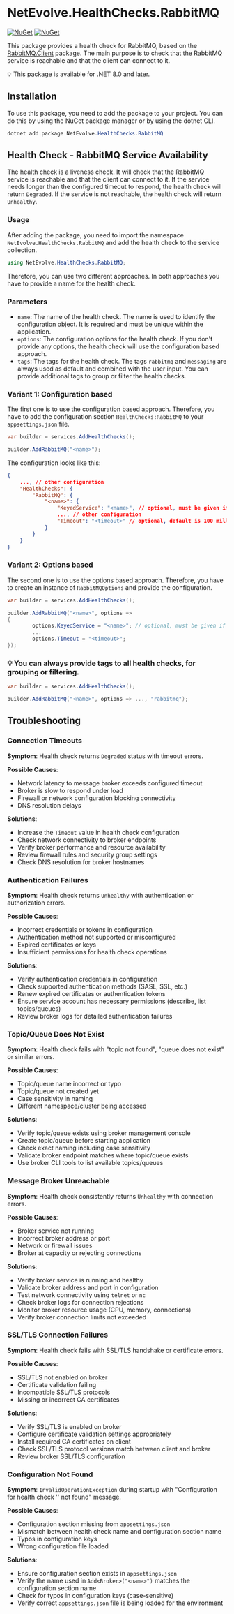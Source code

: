 # NetEvolve.HealthChecks.RabbitMQ

[![NuGet](https://img.shields.io/nuget/v/NetEvolve.HealthChecks.RabbitMQ?logo=nuget)](https://www.nuget.org/packages/NetEvolve.HealthChecks.RabbitMQ/)
[![NuGet](https://img.shields.io/nuget/dt/NetEvolve.HealthChecks.RabbitMQ?logo=nuget)](https://www.nuget.org/packages/NetEvolve.HealthChecks.RabbitMQ/)

This package provides a health check for RabbitMQ, based on the [RabbitMQ.Client](https://www.nuget.org/packages/RabbitMQ.Client/) package. The main purpose is to check that the RabbitMQ service is reachable and that the client can connect to it.

:bulb: This package is available for .NET 8.0 and later.

## Installation
To use this package, you need to add the package to your project. You can do this by using the NuGet package manager or by using the dotnet CLI.
```powershell
dotnet add package NetEvolve.HealthChecks.RabbitMQ
```

## Health Check - RabbitMQ Service Availability
The health check is a liveness check. It will check that the RabbitMQ service is reachable and that the client can connect to it. If the service needs longer than the configured timeout to respond, the health check will return `Degraded`. If the service is not reachable, the health check will return `Unhealthy`.

### Usage
After adding the package, you need to import the namespace `NetEvolve.HealthChecks.RabbitMQ` and add the health check to the service collection.
```csharp
using NetEvolve.HealthChecks.RabbitMQ;
```
Therefore, you can use two different approaches. In both approaches you have to provide a name for the health check.

### Parameters
- `name`: The name of the health check. The name is used to identify the configuration object. It is required and must be unique within the application.
- `options`: The configuration options for the health check. If you don't provide any options, the health check will use the configuration based approach.
- `tags`: The tags for the health check. The tags `rabbitmq` and `messaging` are always used as default and combined with the user input. You can provide additional tags to group or filter the health checks.

### Variant 1: Configuration based
The first one is to use the configuration based approach. Therefore, you have to add the configuration section `HealthChecks:RabbitMQ` to your `appsettings.json` file.
```csharp
var builder = services.AddHealthChecks();

builder.AddRabbitMQ("<name>");
```

The configuration looks like this:
```json
{
    ..., // other configuration
    "HealthChecks": {
        "RabbitMQ": {
            "<name>": {
                "KeyedService": "<name>", // optional, must be given if you want to access a keyed service
                ..., // other configuration
                "Timeout": "<timeout>" // optional, default is 100 milliseconds
            }
        }
    }
}
```

### Variant 2: Options based
The second one is to use the options based approach. Therefore, you have to create an instance of `RabbitMQOptions` and provide the configuration.
```csharp
var builder = services.AddHealthChecks();

builder.AddRabbitMQ("<name>", options =>
{
        options.KeyedService = "<name>"; // optional, must be given if you want to access a keyed service
        ...
        options.Timeout = "<timeout>";
});
```

### :bulb: You can always provide tags to all health checks, for grouping or filtering.

```csharp
var builder = services.AddHealthChecks();

builder.AddRabbitMQ("<name>", options => ..., "rabbitmq");
```

## Troubleshooting

### Connection Timeouts

**Symptom**: Health check returns `Degraded` status with timeout errors.

**Possible Causes**:
- Network latency to message broker exceeds configured timeout
- Broker is slow to respond under load
- Firewall or network configuration blocking connectivity
- DNS resolution delays

**Solutions**:
- Increase the `Timeout` value in health check configuration
- Check network connectivity to broker endpoints
- Verify broker performance and resource availability
- Review firewall rules and security group settings
- Check DNS resolution for broker hostnames

### Authentication Failures

**Symptom**: Health check returns `Unhealthy` with authentication or authorization errors.

**Possible Causes**:
- Incorrect credentials or tokens in configuration
- Authentication method not supported or misconfigured
- Expired certificates or keys
- Insufficient permissions for health check operations

**Solutions**:
- Verify authentication credentials in configuration
- Check supported authentication methods (SASL, SSL, etc.)
- Renew expired certificates or authentication tokens
- Ensure service account has necessary permissions (describe, list topics/queues)
- Review broker logs for detailed authentication failures

### Topic/Queue Does Not Exist

**Symptom**: Health check fails with "topic not found", "queue does not exist" or similar errors.

**Possible Causes**:
- Topic/queue name incorrect or typo
- Topic/queue not created yet
- Case sensitivity in naming
- Different namespace/cluster being accessed

**Solutions**:
- Verify topic/queue exists using broker management console
- Create topic/queue before starting application
- Check exact naming including case sensitivity
- Validate broker endpoint matches where topic/queue exists
- Use broker CLI tools to list available topics/queues

### Message Broker Unreachable

**Symptom**: Health check consistently returns `Unhealthy` with connection errors.

**Possible Causes**:
- Broker service not running
- Incorrect broker address or port
- Network or firewall issues
- Broker at capacity or rejecting connections

**Solutions**:
- Verify broker service is running and healthy
- Validate broker address and port in configuration
- Test network connectivity using `telnet` or `nc`
- Check broker logs for connection rejections
- Monitor broker resource usage (CPU, memory, connections)
- Verify broker connection limits not exceeded

### SSL/TLS Connection Failures

**Symptom**: Health check fails with SSL/TLS handshake or certificate errors.

**Possible Causes**:
- SSL/TLS not enabled on broker
- Certificate validation failing
- Incompatible SSL/TLS protocols
- Missing or incorrect CA certificates

**Solutions**:
- Verify SSL/TLS is enabled on broker
- Configure certificate validation settings appropriately
- Install required CA certificates on client
- Check SSL/TLS protocol versions match between client and broker
- Review broker SSL/TLS configuration

### Configuration Not Found

**Symptom**: `InvalidOperationException` during startup with "Configuration for health check '<name>' not found" message.

**Possible Causes**:
- Configuration section missing from `appsettings.json`
- Mismatch between health check name and configuration section name
- Typos in configuration keys
- Wrong configuration file loaded

**Solutions**:
- Ensure configuration section exists in `appsettings.json`
- Verify the name used in `Add<Broker>("<name>")` matches the configuration section name
- Check for typos in configuration keys (case-sensitive)
- Verify correct `appsettings.json` file is being loaded for the environment

